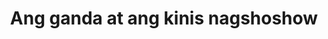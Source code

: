 ---
layout: post
title: Ang ganda at ang kinis nagshoshow
duration: '41:56'
view: 55
rate: 2
video: 'https://flashservice.xvideos.com/embedframe/27599405'
category: 
 - pinay
 - pov
tags: 
 - nene
 - jackpot
 - flawless
priority: 0.9
changefreq: daily
---